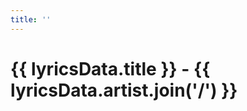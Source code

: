 ```yaml
---
title: ''
---
```


<script setup>
import { data } from './songs.data.ts'
import { useData } from "vitepress";
import Lyrics from '../components/Lyrics.vue'

const { params, title } = useData()

title.value = `${params.value.song} - ${params.value.singer}`

/** @type {import('@nl/schema/type').SongJsonSchema} */
const lyricsData = data[params.value.singer][params.value.song]
</script>

# {{ lyricsData.title }} - {{ lyricsData.artist.join('/') }}

<Lyrics :lyricsData="lyricsData" />

